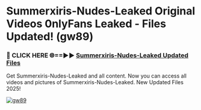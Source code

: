 # Summerxiris-Nudes-Leaked Original Videos 0nlyFans Leaked - Files Updated! (gw89)

<h3>🔴 CLICK HERE 🌐==►► <a href="https://tinyurl.com/5h6xmrr3" rel="nofollow">Summerxiris-Nudes-Leaked Updated Files</a></h3>

Get Summerxiris-Nudes-Leaked and all content. Now you can access all videos and pictures of Summerxiris-Nudes-Leaked. New Updated Files 2025!

[![gw89](https://i.imgur.com/KVD873Z.gif)](https://tinyurl.com/5h6xmrr3)
